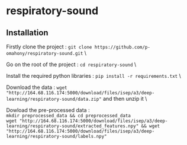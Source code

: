 # respiratory-sound

## Installation

Firstly clone the project : ```git clone https://github.com/p-omahony/respiratory-sound.git``` \

Go on the root of the project : ```cd respiratory-sound``` \

Install the required python libraries : ```pip install -r requirements.txt``` \

Download the data : ```wget "http://164.68.116.174:5000/download/files/isep/a3/deep-learning/respiratory-sound/data.zip"``` and then unzip it \

Dowload the pre-processed data : \
```mkdir preprocessed_data && cd preprocessed_data``` \
```wget "http://164.68.116.174:5000/download/files/isep/a3/deep-learning/respiratory-sound/extracted_features.npy" && wget "http://164.68.116.174:5000/download/files/isep/a3/deep-learning/respiratory-sound/labels.npy"```
